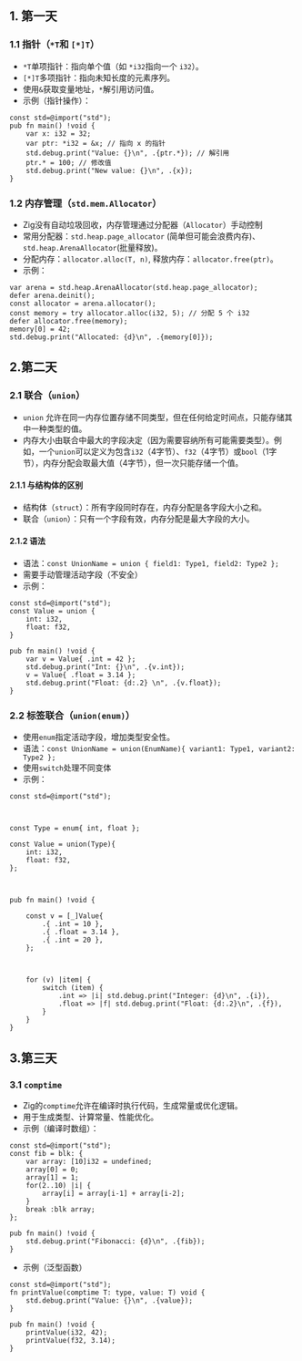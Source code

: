 ## 1. 第一天
### 1.1 指针（`*T`和 `[*]T`）
* `*T`单项指针：指向单个值（如 `*i32`指向一个 `i32`）。
* `[*]T`多项指针：指向未知长度的元素序列。
* 使用`&`获取变量地址，`*`解引用访问值。
* 示例（指针操作）：
```zig
const std=@import("std");
pub fn main() !void {
	var x: i32 = 32; 
	var ptr: *i32 = &x; // 指向 x 的指针
	std.debug.print("Value: {}\n", .{ptr.*}); // 解引用
	ptr.* = 100; // 修改值
	std.debug.print("New value: {}\n", .{x});
}
```

### 1.2 内存管理（`std.mem.Allocator`）
* Zig没有自动垃圾回收，内存管理通过分配器（`Allocator`）手动控制
* 常用分配器：`std.heap.page_allocator` (简单但可能会浪费内存)、`std.heap.ArenaAllocator`(批量释放)。
* 分配内存：`allocator.alloc(T, n)`, 释放内存：`allocator.free(ptr)`。
* 示例：
```zig
var arena = std.heap.ArenaAllocator(std.heap.page_allocator);
defer arena.deinit();
const allocator = arena.allocator();
const memory = try allocator.alloc(i32, 5); // 分配 5 个 i32
defer allocator.free(memory);
memory[0] = 42;
std.debug.print("Allocated: {d}\n", .{memory[0]});
```

## 2.第二天
### 2.1 联合（`union`）
* `union` 允许在同一内存位置存储不同类型，但在任何给定时间点，只能存储其中一种类型的值。
* 内存大小由联合中最大的字段决定（因为需要容纳所有可能需要类型）。例如，一个`union`可以定义为包含`i32`（4字节）、`f32`（4字节）或`bool`（1字节），内存分配会取最大值（4字节），但一次只能存储一个值。
#### 2.1.1 与结构体的区别
* 结构体（`struct`）：所有字段同时存在，内存分配是各字段大小之和。
* 联合（`union`）：只有一个字段有效，内存分配是最大字段的大小。
#### 2.1.2 语法
* 语法：`const UnionName = union { field1: Type1, field2: Type2 };`
* 需要手动管理活动字段（不安全）
* 示例：
```zig
const std=@import("std");
const Value = union {
	int: i32,
	float: f32,
}

pub fn main() !void {
	var v = Value{ .int = 42 };
	std.debug.print("Int: {}\n", .{v.int});
	v = Value{ .float = 3.14 };
	std.debug.print("Float: {d:.2} \n", .{v.float});
}
```
### 2.2 标签联合（`union(enum)`）
* 使用`enum`指定活动字段，增加类型安全性。
* 语法：`const UnionName = union(EnumName){ variant1: Type1, variant2: Type2 };`
* 使用`switch`处理不同变体
* 示例：
```zig
const std=@import("std");

  

const Type = enum{ int, float };

const Value = union(Type){
	int: i32,
	float: f32,
};

  

pub fn main() !void {

	const v = [_]Value{
		.{ .int = 10 },
		.{ .float = 3.14 },
		.{ .int = 20 },
	};
	
	  
	
	for (v) |item| {
		switch (item) {
			.int => |i| std.debug.print("Integer: {d}\n", .{i}),
			.float => |f| std.debug.print("Float: {d:.2}\n", .{f}),
		}
	}
}
```

## 3.第三天
### 3.1 `comptime`
* Zig的`comptime`允许在编译时执行代码，生成常量或优化逻辑。
* 用于生成类型、计算常量、性能优化。
* 示例（编译时数组）：
```zig
const std=@import("std");
const fib = blk: {
	var array: [10]i32 = undefined;
	array[0] = 0;
	array[1] = 1;
	for(2..10) |i| {
		array[i] = array[i-1] + array[i-2];
	}
	break :blk array;
};

pub fn main() !void {
	std.debug.print("Fibonacci: {d}\n", .{fib});
}
```
* 示例（泛型函数）
```zig
const std=@import("std");
fn printValue(comptime T: type, value: T) void {
	std.debug.print("Value: {}\n", .{value});
}

pub fn main() !void {
	printValue(i32, 42);
	printValue(f32, 3.14);
}
```
